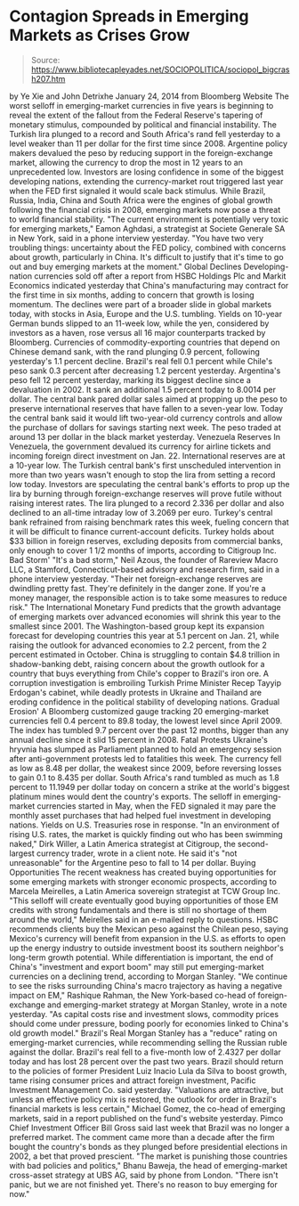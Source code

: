 # Contagion Spreads in Emerging Markets as Crises Grow

> Source: https://www.bibliotecapleyades.net/SOCIOPOLITICA/sociopol_bigcrash207.htm

by Ye Xie and John Detrixhe
January 24, 2014
from
Bloomberg Website
The worst selloff in emerging-market currencies
in five years is beginning to reveal the extent of the fallout from
the
Federal Reserve's tapering of monetary stimulus, compounded by
political and
financial instability.
The Turkish lira plunged to a record and South
Africa's rand fell yesterday to a level weaker than 11 per dollar for the
first time since 2008. Argentine policy makers devalued the peso by reducing
support in the foreign-exchange market, allowing the currency to drop the
most in 12 years to an unprecedented low.
Investors are losing confidence in some of the
biggest developing nations, extending the currency-market rout triggered
last year when the FED first signaled it would scale back stimulus.
While Brazil, Russia, India, China and South
Africa were the engines of global growth following the
financial crisis in
2008, emerging markets now pose a threat to world financial stability.
"The current environment is potentially very
toxic for emerging markets," Eamon Aghdasi, a strategist at Societe
Generale SA in New York, said in a phone interview yesterday.
"You have two very troubling things:
uncertainty about the FED policy, combined with concerns about growth,
particularly in China. It's difficult to justify that it's time to go
out and buy emerging markets at the moment."
Global Declines
Developing-nation currencies sold off after a
report from HSBC Holdings Plc and Markit Economics indicated yesterday that
China's manufacturing may
contract for the first time in six months,
adding to concern that growth is
losing momentum.
The declines were part of a broader slide in
global markets today, with stocks in Asia, Europe and the U.S. tumbling.
Yields on 10-year German bunds slipped to an 11-week low, while the yen,
considered by investors as a haven, rose versus all 16 major counterparts
tracked by Bloomberg.
Currencies of commodity-exporting countries that
depend on Chinese demand sank, with the rand plunging 0.9 percent, following
yesterday's 1.1 percent decline. Brazil's real fell 0.1 percent while
Chile's peso sank 0.3 percent after decreasing 1.2 percent yesterday.
Argentina's peso fell 12 percent yesterday,
marking its biggest decline since a devaluation in 2002. It sank an
additional 1.5 percent today to 8.0014 per dollar.
The central bank pared dollar sales aimed at
propping up the peso to preserve international reserves that have fallen to
a seven-year low. Today the central bank said it would lift two-year-old
currency controls and allow the purchase of dollars for savings starting
next week.
The peso traded at around 13 per dollar in the
black market yesterday.
Venezuela Reserves
In Venezuela, the government devalued its
currency for airline tickets and incoming foreign direct investment on Jan.
22. International reserves are at a 10-year low.
The Turkish central bank's first unscheduled
intervention in more than two years wasn't
enough to stop the lira from setting a record low today. Investors are
speculating the central bank's efforts to prop up the lira by burning
through foreign-exchange reserves will prove futile without raising interest
rates.
The lira plunged to a record 2.336 per dollar
and also declined to an all-time intraday low of 3.2069 per euro. Turkey's
central bank refrained from raising benchmark rates this week, fueling
concern that it will be difficult to finance current-account deficits.
Turkey holds about $33 billion in foreign
reserves, excluding deposits from commercial banks, only enough to cover 1
1/2 months of imports, according to Citigroup Inc.
Bad Storm'
"It's a bad storm," Neil Azous, the founder
of Rareview Macro LLC, a Stamford, Connecticut-based advisory and
research firm, said in a phone interview yesterday.
"Their net foreign-exchange reserves are
dwindling pretty fast. They're definitely in the danger zone. If you're
a money manager, the responsible action is to take some measures to
reduce risk."
The
International Monetary Fund predicts that
the growth advantage of emerging markets over advanced economies will shrink
this year to the smallest since 2001.
The Washington-based group kept its expansion
forecast for developing countries this year at 5.1 percent on Jan. 21, while
raising the outlook for advanced economies to 2.2 percent, from the 2
percent estimated in October.
China is struggling to contain $4.8 trillion in
shadow-banking debt, raising concern about the growth outlook for a country
that buys everything from Chile's copper to Brazil's iron ore.
A corruption investigation is embroiling Turkish
Prime Minister Recep Tayyip Erdogan's cabinet, while deadly protests
in Ukraine and Thailand are eroding confidence in the political stability of
developing nations.
Gradual Erosion'
A Bloomberg customized gauge
tracking 20 emerging-market currencies fell 0.4 percent to 89.8 today, the
lowest level since April 2009.
The index has tumbled 9.7 percent over the past
12 months, bigger than any annual decline since it slid 15 percent in 2008.
Fatal Protests
Ukraine's hryvnia has slumped as Parliament
planned to hold an emergency session after anti-government protests led to
fatalities this week. The currency fell as low as 8.48 per dollar, the
weakest since 2009, before reversing losses to gain 0.1 to 8.435 per dollar.
South Africa's rand tumbled as much as 1.8
percent to 11.1949 per dollar today on concern a strike at the world's
biggest platinum mines would dent the country's exports.
The selloff in emerging-market currencies
started in May, when the FED signaled it may pare the monthly asset
purchases that had helped fuel investment in developing nations.
Yields on U.S. Treasuries rose in response.
"In an environment of rising U.S. rates, the
market is quickly finding out who has been swimming naked," Dirk Willer,
a Latin America strategist at Citigroup, the second-largest currency
trader, wrote in a client note.
He said it's "not unreasonable" for the
Argentine peso to fall to 14 per dollar.
Buying Opportunities
The recent weakness has created buying
opportunities for some emerging markets with stronger economic prospects,
according to Marcela Meirelles, a Latin America sovereign strategist
at TCW Group Inc.
"This selloff will create eventually good
buying opportunities of those EM credits with strong fundamentals and
there is still no shortage of them around the world," Meirelles said in
an e-mailed reply to questions.
HSBC recommends clients buy the Mexican peso
against the Chilean peso, saying Mexico's currency will benefit from
expansion in the U.S. as efforts to open up the energy industry to outside
investment boost its southern neighbor's long-term growth potential.
While differentiation is important, the end of
China's "investment and export boom" may still put emerging-market
currencies on a declining trend, according to Morgan Stanley.
"We continue to see the risks surrounding
China's macro trajectory as having a negative impact on EM," Rashique
Rahman, the New York-based co-head of foreign-exchange and
emerging-market strategy at Morgan Stanley, wrote in a note yesterday.
"As capital costs rise and investment slows,
commodity prices should come under pressure, boding poorly for economies
linked to China's old growth model."
Brazil's Real
Morgan Stanley has a "reduce" rating on
emerging-market currencies, while recommending selling the Russian ruble
against the dollar.
Brazil's real fell to a five-month low of 2.4327
per dollar today and has lost 28 percent over the past two years.
Brazil should return to the policies of former
President Luiz Inacio Lula da Silva to boost growth, tame rising
consumer prices and attract foreign investment, Pacific Investment
Management Co. said yesterday.
"Valuations are attractive, but unless an
effective policy mix is restored, the outlook for order in Brazil's
financial markets is less certain," Michael Gomez, the co-head of
emerging markets, said in a report published on the fund's website
yesterday.
Pimco Chief Investment Officer Bill Gross
said last week that Brazil was no longer a preferred market.
The comment came more than a decade after the
firm bought the country's bonds as they plunged before presidential
elections in 2002, a bet that proved prescient.
"The market is punishing those countries
with bad policies and politics,"
Bhanu Baweja, the head of emerging-market cross-asset strategy at
UBS AG, said by phone from London.
"There isn't panic, but we are not finished
yet. There's no reason to buy emerging for now."
